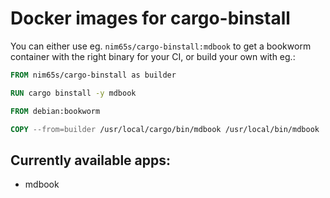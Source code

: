 # Docker images for cargo-binstall

You can either use eg. `nim65s/cargo-binstall:mdbook` to get a bookworm container with the right binary for your CI,
or build your own with eg.:

```Dockerfile
FROM nim65s/cargo-binstall as builder

RUN cargo binstall -y mdbook

FROM debian:bookworm

COPY --from=builder /usr/local/cargo/bin/mdbook /usr/local/bin/mdbook
```

## Currently available apps:

- mdbook
